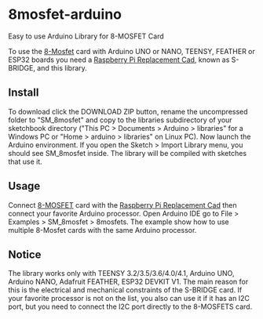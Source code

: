 # 8mosfet-arduino
Easy to use Arduino Library for 8-MOSFET Card

To use the [8-Mosfet](https://sequentmicrosystems.com/product/raspberry-pi-mosfets-stackable-hat/) card with Arduino  UNO or NANO, TEENSY, FEATHER or ESP32 boards you need a [Raspberry Pi Replacement Cad](https://sequentmicrosystems.com/product/raspberry-pi-replacement-card/), known as S-BRIDGE, and this library.

## Install 

To download click the DOWNLOAD ZIP button, rename the uncompressed folder to "SM_8mosfet" and copy to the libraries subdirectory of your sketchbook directory ("This PC > Documents > Arduino > libraries" for a Windows PC or "Home > arduino > libraries" on Linux PC). Now launch the Arduino environment. If you open the Sketch > Import Library menu, you should see SM_8mosfet inside. The library will be compiled with sketches that use it.

## Usage

Connect [8-MOSFET](https://sequentmicrosystems.com/product/raspberry-pi-mosfets-stackable-hat/) card with the [Raspberry Pi Replacement Cad](https://sequentmicrosystems.com/product/raspberry-pi-replacement-card/) then connect your favorite Arduino processor. Open Arduino IDE go to File > Examples > SM_8mosfet > 8mosfets. The example show how to use multiple 8-Mosfet cards with the same Arduino processor.


## Notice

The library works only with TEENSY 3.2/3.5/3.6/4.0/4.1, Arduino UNO, Arduino NANO, Adafruit FEATHER, ESP32 DEVKIT V1. The main reason for this is the electrical and mechanical constraints of the S-BRIDGE card. If your favorite processor is not on the list, you also can use it if it has an I2C port, but you need to connect the I2C port directly to the 8-MOSFETS card. 
